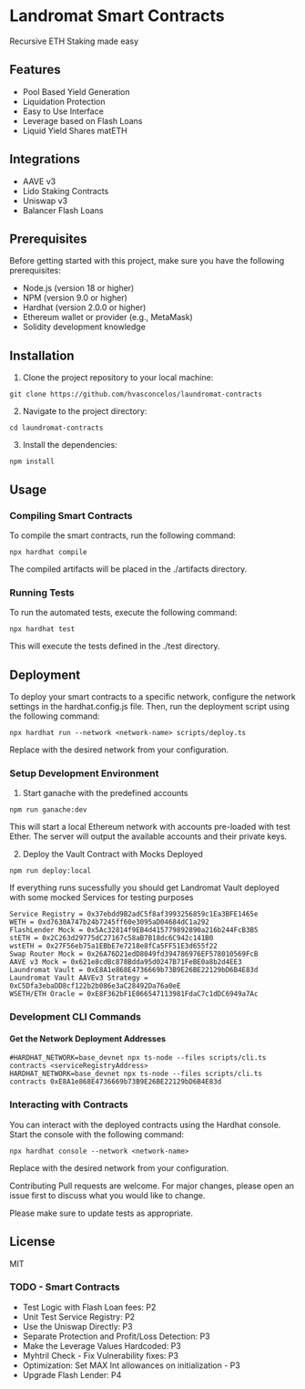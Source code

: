 # Landromat Smart Contracts

Recursive ETH Staking made easy

## Features

* Pool Based Yield Generation
* Liquidation Protection
* Easy to Use Interface
* Leverage based on Flash Loans
* Liquid Yield Shares matETH 

## Integrations 
* AAVE v3 
* Lido Staking Contracts
* Uniswap v3
* Balancer Flash Loans

## Prerequisites
Before getting started with this project, make sure you have the following prerequisites:

* Node.js (version 18 or higher)
* NPM (version 9.0 or higher)
* Hardhat (version 2.0.0 or higher)
* Ethereum wallet or provider (e.g., MetaMask)
* Solidity development knowledge


## Installation
1. Clone the project repository to your local machine:

```
git clone https://github.com/hvasconcelos/laundromat-contracts
```

2. Navigate to the project directory:

```
cd laundromat-contracts
```

3. Install the dependencies:

```
npm install
```

## Usage

### Compiling Smart Contracts
To compile the smart contracts, run the following command:

```
npx hardhat compile
```

The compiled artifacts will be placed in the ./artifacts directory.

### Running Tests
To run the automated tests, execute the following command:

```
npx hardhat test
```

This will execute the tests defined in the ./test directory.

## Deployment
To deploy your smart contracts to a specific network, configure the network settings in the hardhat.config.js file. Then, run the deployment script using the following command:

```
npx hardhat run --network <network-name> scripts/deploy.ts
```

Replace <network-name> with the desired network from your configuration.

### Setup Development Environment 

1. Start ganache with the predefined accounts

```
npm run ganache:dev
```

This will start a local Ethereum network with accounts pre-loaded with test Ether. The server will output the available accounts and their private keys.


2. Deploy the Vault Contract with Mocks Deployed

```
npm run deploy:local
```

If everything runs sucessfully you should get Landromat Vault deployed with some mocked Services for testing purposes
```
Service Registry = 0x37ebdd9B2adC5f8af3993256859c1Ea3BFE1465e
WETH = 0xd7630A747b24b7245ff60e3095aD04684dC1a292
FlashLender Mock = 0x5Ac32814f9EB4d415779892890a216b244FcB3B5
stETH = 0x2C263d29775dC27167c58aB7B18dc6C942c141B0
wstETH = 0x27F56eb75a1EBbE7e7218e8fCa5FF51E3d655f22
Swap Router Mock = 0x26A76D21edD8049fd394786976EF578010569FcB
AAVE v3 Mock = 0x621e8cdBc878Bdda95d0247B71FeBE0a8b2d4EE3
Laundromat Vault = 0xE8A1e868E4736669b73B9E26BE22129bD6B4E83d 
Laundromat Vault AAVEv3 Strategy = 0xC5Dfa3ebaDD8cf122b2b086e3aC28492Da76a0eE
WSETH/ETH Oracle = 0xE8F362bF1E066547113981FdaC7c1dDC6949a7Ac
```

### Development CLI Commands 

#### Get the Network Deployment Addresses 

```
#HARDHAT_NETWORK=base_devnet npx ts-node --files scripts/cli.ts  contracts <serviceRegistryAddress>
HARDHAT_NETWORK=base_devnet npx ts-node --files scripts/cli.ts  contracts 0xE8A1e868E4736669b73B9E26BE22129bD6B4E83d
```

### Interacting with Contracts
You can interact with the deployed contracts using the Hardhat console. Start the console with the following command:

```
npx hardhat console --network <network-name>
```

Replace <network-name> with the desired network from your configuration.

Contributing
Pull requests are welcome. For major changes, please open an issue first to discuss what you would like to change.

Please make sure to update tests as appropriate.

## License
MIT

### TODO - Smart Contracts 

* Test Logic with Flash Loan fees: P2
* Unit Test Service Registry: P2
* Use the Uniswap Directly: P3
* Separate Protection and Profit/Loss Detection: P3
* Make the Leverage Values Hardcoded: P3
* Myhtril Check - Fix Vulnerability fixes: P3
* Optimization: Set MAX Int allowances on initialization - P3
* Upgrade Flash Lender: P4
